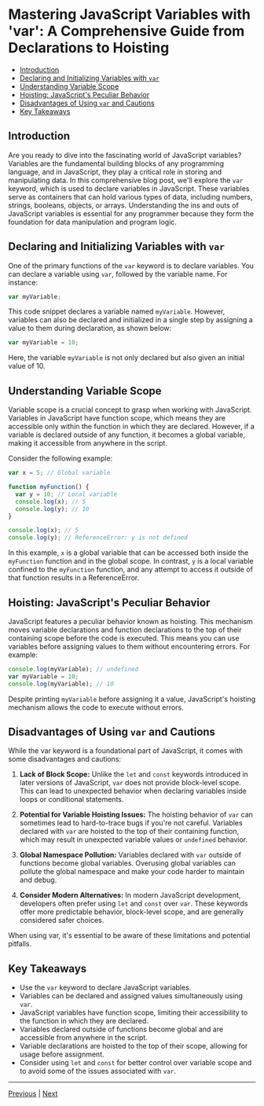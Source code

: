 # Mastering JavaScript Variables with 'var': A Comprehensive Guide from Declarations to Hoisting<!-- omit in toc -->

- [Introduction](#introduction)
- [Declaring and Initializing Variables with `var`](#declaring-and-initializing-variables-with-var)
- [Understanding Variable Scope](#understanding-variable-scope)
- [Hoisting: JavaScript's Peculiar Behavior](#hoisting-javascripts-peculiar-behavior)
- [Disadvantages of Using `var` and Cautions](#disadvantages-of-using-var-and-cautions)
- [Key Takeaways](#key-takeaways)

## Introduction

Are you ready to dive into the fascinating world of JavaScript variables? Variables are the fundamental building blocks of any programming language, and in JavaScript, they play a critical role in storing and manipulating data. In this comprehensive blog post, we'll explore the `var` keyword, which is used to declare variables in JavaScript.  These variables serve as containers that can hold various types of data, including numbers, strings, booleans, objects, or arrays. Understanding the ins and outs of JavaScript variables is essential for any programmer because they form the foundation for data manipulation and program logic.

## Declaring and Initializing Variables with `var`

One of the primary functions of the `var` keyword is to declare variables. You can declare a variable using `var`, followed by the variable name. For instance:

```javascript
var myVariable;
```

This code snippet declares a variable named `myVariable`. However, variables can also be declared and initialized in a single step by assigning a value to them during declaration, as shown below:

```javascript
var myVariable = 10;
```

Here, the variable `myVariable` is not only declared but also given an initial value of 10.

## Understanding Variable Scope

Variable scope is a crucial concept to grasp when working with JavaScript. Variables in JavaScript have function scope, which means they are accessible only within the function in which they are declared. However, if a variable is declared outside of any function, it becomes a global variable, making it accessible from anywhere in the script.

Consider the following example:

```javascript
var x = 5; // Global variable

function myFunction() {
  var y = 10; // Local variable
  console.log(x); // 5
  console.log(y); // 10
}

console.log(x); // 5
console.log(y); // ReferenceError: y is not defined
```

In this example, `x` is a global variable that can be accessed both inside the `myFunction` function and in the global scope. In contrast, `y` is a local variable confined to the `myFunction` function, and any attempt to access it outside of that function results in a ReferenceError.

## Hoisting: JavaScript's Peculiar Behavior

JavaScript features a peculiar behavior known as hoisting. This mechanism moves variable declarations and function declarations to the top of their containing scope before the code is executed. This means you can use variables before assigning values to them without encountering errors. For example:

```javascript
console.log(myVariable); // undefined
var myVariable = 10;
console.log(myVariable); // 10
```

Despite printing `myVariable` before assigning it a value, JavaScript's hoisting mechanism allows the code to execute without errors.

## Disadvantages of Using `var` and Cautions

While the var keyword is a foundational part of JavaScript, it comes with some disadvantages and cautions:

1. **Lack of Block Scope:** Unlike the `let` and `const` keywords introduced in later versions of JavaScript, `var` does not provide block-level scope. This can lead to unexpected behavior when declaring variables inside loops or conditional statements.

2. **Potential for Variable Hoisting Issues:** The hoisting behavior of `var` can sometimes lead to hard-to-trace bugs if you're not careful. Variables declared with `var` are hoisted to the top of their containing function, which may result in unexpected variable values or `undefined` behavior.

3. **Global Namespace Pollution:** Variables declared with `var` outside of functions become global variables. Overusing global variables can pollute the global namespace and make your code harder to maintain and debug.

4. **Consider Modern Alternatives:** In modern JavaScript development, developers often prefer using `let` and `const` over `var`. These keywords offer more predictable behavior, block-level scope, and are generally considered safer choices.

When using var, it's essential to be aware of these limitations and potential pitfalls. 

## Key Takeaways

- Use the `var` keyword to declare JavaScript variables.
- Variables can be declared and assigned values simultaneously using `var`.
- JavaScript variables have function scope, limiting their accessibility to the function in which they are declared.
- Variables declared outside of functions become global and are accessible from anywhere in the script.
- Variable declarations are hoisted to the top of their scope, allowing for usage before assignment.
- Consider using `let` and `const` for better control over variable scope and to avoid some of the issues associated with `var`.

---

[Previous](./global-and-local-variables-in-js.md) | [Next](./javascripts-let-keyword.md)